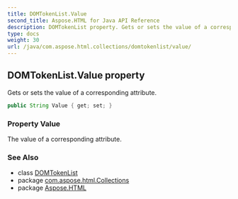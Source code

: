```yaml
---
title: DOMTokenList.Value
second_title: Aspose.HTML for Java API Reference
description: DOMTokenList property. Gets or sets the value of a corresponding attribute
type: docs
weight: 30
url: /java/com.aspose.html.collections/domtokenlist/value/
---
```

## DOMTokenList.Value property

Gets or sets the value of a corresponding attribute.

```java
public String Value { get; set; }
```

### Property Value

The value of a corresponding attribute.

### See Also

* class [DOMTokenList](../)
* package [com.aspose.html.Collections](../../domtokenlist/)
* package [Aspose.HTML](../../../)
